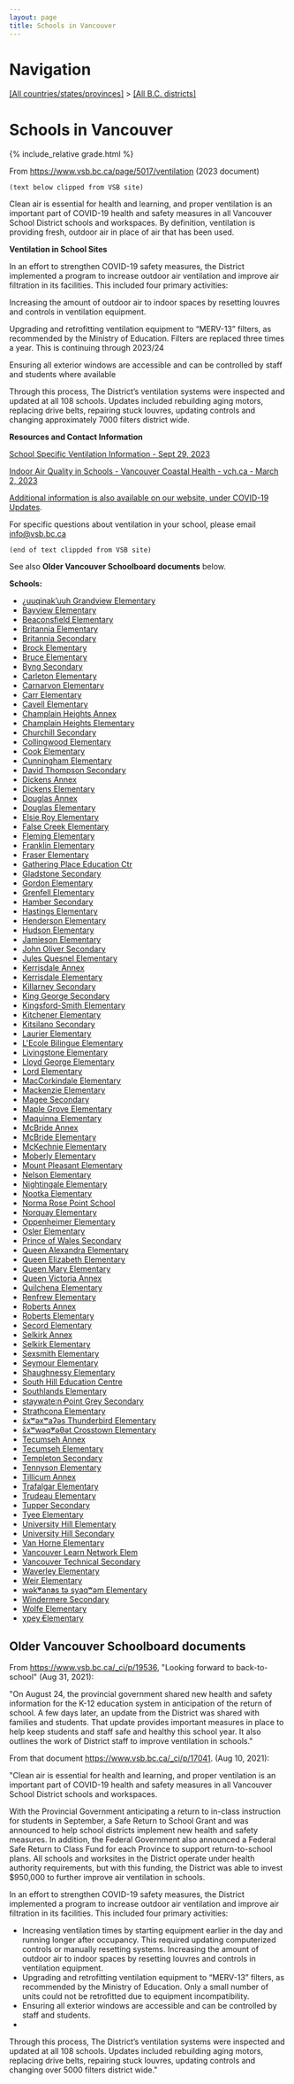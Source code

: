 ```yaml
---
layout: page
title: Schools in Vancouver
---
```

# Navigation

[[All countries/states/provinces]](../..) > [[All B.C. districts]](..)

# Schools in Vancouver


{% include_relative grade.html %}

From <https://www.vsb.bc.ca/page/5017/ventilation> (2023 document)

`(text below clipped from VSB site)`

Clean air is essential for health and learning, and proper ventilation is an important part of COVID-19 health and safety measures in all Vancouver School District schools and workspaces. By definition, ventilation is providing fresh, outdoor air in place of air that has been used. 

**Ventilation in School Sites**

In an effort to strengthen COVID-19 safety measures, the District implemented a program to increase outdoor air ventilation and improve air filtration in its facilities.  This included four primary activities:

Increasing the amount of outdoor air to indoor spaces by resetting louvres and controls in ventilation equipment.

Upgrading and retrofitting ventilation equipment to “MERV-13” filters, as recommended by the Ministry of Education. Filters are replaced three times a year.  This is continuing through 2023/24

Ensuring all exterior windows are accessible and can be controlled by staff and students where available

Through this process, The District’s ventilation systems were inspected and updated at all 108 schools. Updates included rebuilding aging motors, replacing drive belts, repairing stuck louvres, updating controls and changing approximately 7000 filters district wide.

**Resources and Contact Information**

[School Specific Ventilation Information - Sept 29, 2023](https://media.vsb.bc.ca/media/Default/medialib/vsb_ventilation_system_overview_sept_2023.394bd468066.pdf)

[Indoor Air Quality in Schools - Vancouver Coastal Health - vch.ca - March 2, 2023](https://www.vch.ca/en/resources-schools-and-childcare-facilities#text-image--126191)

[Additional information is also available on our website, under COVID-19 Updates](https://www.vsb.bc.ca/page/5008).

For specific questions about ventilation in your school, please email <info@vsb.bc.ca>

`(end of text clippded from VSB site)`

See also **Older Vancouver Schoolboard documents** below.

**Schools:**

- [¿uuqinak’uuh Grandview Elementary](¿uuqinak’uuh_Grandview_Elementary.md)
- [Bayview Elementary](Bayview_Elementary.md)
- [Beaconsfield Elementary](Beaconsfield_Elementary.md)
- [Britannia Elementary](Britannia_Elementary.md)
- [Britannia Secondary](Britannia_Secondary.md)
- [Brock Elementary](Brock_Elementary.md)
- [Bruce Elementary](Bruce_Elementary.md)
- [Byng Secondary](Byng_Secondary.md)
- [Carleton Elementary](Carleton_Elementary.md)
- [Carnarvon Elementary](Carnarvon_Elementary.md)
- [Carr Elementary](Carr_Elementary.md)
- [Cavell Elementary](Cavell_Elementary.md)
- [Champlain Heights Annex](Champlain_Heights_Annex.md)
- [Champlain Heights Elementary](Champlain_Heights_Elementary.md)
- [Churchill Secondary](Churchill_Secondary.md)
- [Collingwood Elementary](Collingwood_Elementary.md)
- [Cook Elementary](Cook_Elementary.md)
- [Cunningham Elementary](Cunningham_Elementary.md)
- [David Thompson Secondary](David_Thompson_Secondary.md)
- [Dickens Annex](Dickens_Annex.md)
- [Dickens Elementary](Dickens_Elementary.md)
- [Douglas Annex](Douglas_Annex.md)
- [Douglas Elementary](Douglas_Elementary.md)
- [Elsie Roy Elementary](Elsie_Roy_Elementary.md)
- [False Creek Elementary](False_Creek_Elementary.md)
- [Fleming Elementary](Fleming_Elementary.md)
- [Franklin Elementary](Franklin_Elementary.md)
- [Fraser Elementary](Fraser_Elementary.md)
- [Gathering Place Education Ctr](Gathering_Place_Education_Ctr.md)
- [Gladstone Secondary](Gladstone_Secondary.md)
- [Gordon Elementary](Gordon_Elementary.md)
- [Grenfell Elementary](Grenfell_Elementary.md)
- [Hamber Secondary](Hamber_Secondary.md)
- [Hastings Elementary](Hastings_Elementary.md)
- [Henderson Elementary](Henderson_Elementary.md)
- [Hudson Elementary](Hudson_Elementary.md)
- [Jamieson Elementary](Jamieson_Elementary.md)
- [John Oliver Secondary](John_Oliver_Secondary.md)
- [Jules Quesnel Elementary](Jules_Quesnel_Elementary.md)
- [Kerrisdale Annex](Kerrisdale_Annex.md)
- [Kerrisdale Elementary](Kerrisdale_Elementary.md)
- [Killarney Secondary](Killarney_Secondary.md)
- [King George Secondary](King_George_Secondary.md)
- [Kingsford-Smith Elementary](Kingsford-Smith_Elementary.md)
- [Kitchener Elementary](Kitchener_Elementary.md)
- [Kitsilano Secondary](Kitsilano_Secondary.md)
- [Laurier Elementary](Laurier_Elementary.md)
- [L'Ecole Bilingue Elementary](L'Ecole_Bilingue_Elementary.md)
- [Livingstone Elementary](Livingstone_Elementary.md)
- [Lloyd George Elementary](Lloyd_George_Elementary.md)
- [Lord Elementary](Lord_Elementary.md)
- [MacCorkindale Elementary](MacCorkindale_Elementary.md)
- [Mackenzie Elementary](Mackenzie_Elementary.md)
- [Magee Secondary](Magee_Secondary.md)
- [Maple Grove Elementary](Maple_Grove_Elementary.md)
- [Maquinna Elementary](Maquinna_Elementary.md)
- [McBride Annex](McBride_Annex.md)
- [McBride Elementary](McBride_Elementary.md)
- [McKechnie Elementary](McKechnie_Elementary.md)
- [Moberly Elementary](Moberly_Elementary.md)
- [Mount Pleasant Elementary](Mount_Pleasant_Elementary.md)
- [Nelson Elementary](Nelson_Elementary.md)
- [Nightingale Elementary](Nightingale_Elementary.md)
- [Nootka Elementary](Nootka_Elementary.md)
- [Norma Rose Point School](Norma_Rose_Point_School.md)
- [Norquay Elementary](Norquay_Elementary.md)
- [Oppenheimer Elementary](Oppenheimer_Elementary.md)
- [Osler Elementary](Osler_Elementary.md)
- [Prince of Wales Secondary](Prince_of_Wales_Secondary.md)
- [Queen Alexandra Elementary](Queen_Alexandra_Elementary.md)
- [Queen Elizabeth Elementary](Queen_Elizabeth_Elementary.md)
- [Queen Mary Elementary](Queen_Mary_Elementary.md)
- [Queen Victoria Annex](Queen_Victoria_Annex.md)
- [Quilchena Elementary](Quilchena_Elementary.md)
- [Renfrew Elementary](Renfrew_Elementary.md)
- [Roberts Annex](Roberts_Annex.md)
- [Roberts Elementary](Roberts_Elementary.md)
- [Secord Elementary](Secord_Elementary.md)
- [Selkirk Annex](Selkirk_Annex.md)
- [Selkirk Elementary](Selkirk_Elementary.md)
- [Sexsmith Elementary](Sexsmith_Elementary.md)
- [Seymour Elementary](Seymour_Elementary.md)
- [Shaughnessy Elementary](Shaughnessy_Elementary.md)
- [South Hill Education Centre](South_Hill_Education_Centre.md)
- [Southlands Elementary](Southlands_Elementary.md)
- [staywate꞉n̓ Point Grey Secondary](staywate꞉n̓_Point_Grey_Secondary.md)
- [Strathcona Elementary](Strathcona_Elementary.md)
- [šxʷəxʷaʔəs Thunderbird Elementary](šxʷəxʷaʔəs_Thunderbird_Elementary.md)
- [šxʷwəq̓ʷəθət Crosstown Elementary](šxʷwəq̓ʷəθət_Crosstown_Elementary.md)
- [Tecumseh Annex](Tecumseh_Annex.md)
- [Tecumseh Elementary](Tecumseh_Elementary.md)
- [Templeton Secondary](Templeton_Secondary.md)
- [Tennyson Elementary](Tennyson_Elementary.md)
- [Tillicum Annex](Tillicum_Annex.md)
- [Trafalgar Elementary](Trafalgar_Elementary.md)
- [Trudeau Elementary](Trudeau_Elementary.md)
- [Tupper Secondary](Tupper_Secondary.md)
- [Tyee Elementary](Tyee_Elementary.md)
- [University Hill Elementary](University_Hill_Elementary.md)
- [University Hill Secondary](University_Hill_Secondary.md)
- [Van Horne Elementary](Van_Horne_Elementary.md)
- [Vancouver Learn Network Elem](Vancouver_Learn_Network_Elem.md)
- [Vancouver Technical Secondary](Vancouver_Technical_Secondary.md)
- [Waverley Elementary](Waverley_Elementary.md)
- [Weir Elementary](Weir_Elementary.md)
- [wək̓ʷan̓əs tə syaqʷəm Elementary](wək̓ʷan̓əs_tə_syaqʷəm_Elementary.md)
- [Windermere Secondary](Windermere_Secondary.md)
- [Wolfe Elementary](Wolfe_Elementary.md)
- [χpey̓ Elementary](χpey̓_Elementary.md)

## Older Vancouver Schoolboard documents

From <https://www.vsb.bc.ca/_ci/p/19536>, "Looking forward to back-to-school" (Aug 31, 2021):

"On August 24, the provincial government shared new health and safety information for the K-12 education system in anticipation of the return of school. A few days later, an update from the District was shared with families and students. That update provides important measures in place to help keep students and staff safe and healthy this school year. It also outlines the work of District staff to improve ventilation in schools."

From that document <https://www.vsb.bc.ca/_ci/p/17041>. (Aug 10, 2021):

"Clean air is essential for health and learning, and proper ventilation is an important part of COVID-19 health and safety measures in all Vancouver School District schools and workspaces.

With the Provincial Government anticipating a return to in-class instruction for students in September, a Safe Return to School Grant and was announced to help school districts implement new health and safety measures. In addition, the Federal Government also announced a Federal Safe Return to Class Fund for each Province to support return-to-school plans. All schools and worksites in the District operate under health authority requirements, but with this funding, the District was able to invest $950,000 to further improve air ventilation in schools.

In an effort to strengthen COVID-19 safety measures, the District implemented a program to increase outdoor air ventilation and improve air filtration in its facilities.  This included four primary activities:

* Increasing ventilation times by starting equipment earlier in the day and running longer after occupancy. This required updating computerized controls or manually resetting systems.
Increasing the amount of outdoor air to indoor spaces by resetting louvres and controls in ventilation equipment.
* Upgrading and retrofitting ventilation equipment to “MERV-13” filters, as recommended by the Ministry of Education. Only a small number of units could not be retrofitted due to equipment incompatibility.
* Ensuring all exterior windows are accessible and can be controlled by staff and students.
* 
Through this process, The District’s ventilation systems were inspected and updated at all 108 schools. Updates included rebuilding aging motors, replacing drive belts, repairing stuck louvres, updating controls and changing over 5000 filters district wide."

